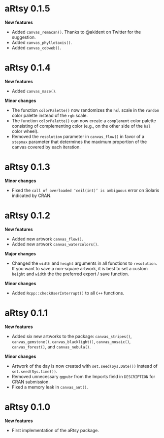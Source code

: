 # aRtsy 0.1.5

**New features**

- Added `canvas_remacan()`. Thanks to @akident on Twitter for the suggestion.
- Added `canvas_phyllotaxis()`.
- Added `canvas_cobweb()`.

# aRtsy 0.1.4

**New features**

- Added `canvas_maze()`.

**Minor changes**

- The function `colorPalette()` now randomizes the `hsl` scale in the `random` color palette instead of the `rgb` scale.
- The function `colorPalette()` can now create a `complement` color palette consisting of complementing color (e.g., on the other side of the `hsl` color wheel).
- Removed the `resolution` parameter in `canvas_flow()` in favor of a `stepmax` parameter that determines the maximum proportion of the canvas covered by each iteration.

# aRtsy 0.1.3

**Minor changes**

- Fixed the `call of overloaded ‘ceil(int)’ is ambiguous` error on Solaris indicated by CRAN.

# aRtsy 0.1.2

**New features**

- Added new artwork `canvas_flow()`.
- Added new artwork `canvas_watercolors()`.

**Major changes**

- Changed the `width` and `height` arguments in all functions to `resolution`. If you want to save a non-square artwork, it is best to set a custom `height` and `width` the the preferred export / save function.

**Minor changes**

- Added `Rcpp::checkUserInterrupt()` to all `C++` functions.

# aRtsy 0.1.1

**New features**

- Added six new artworks to the package: `canvas_stripes()`, `canvas_gemstone()`, `canvas_blacklight()`, `canvas_mosaic()`, `canvas_forest()`, and `canvas_nebula()`.

**Minor changes**

- Artwork of the day is now created with `set.seed(Sys.Date())` instead of `set.seed(Sys.time())`.
- Removed unnecessary `ggpubr` from the Imports field in `DESCRIPTION` for CRAN submission.
- Fixed a memory leak in `canvas_ant()`.

# aRtsy 0.1.0

**New features**

- First implementation of the aRtsy package.
